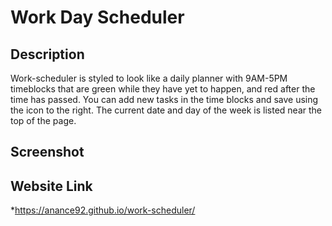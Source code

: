 # Work Day Scheduler 

## Description
Work-scheduler is styled to look like a daily planner with 9AM-5PM timeblocks that are green while they have yet to happen, and red after the time has passed. You can add new tasks in the time blocks and save using the icon to the right. The current date and day of the week is listed near the top of the page.

## Screenshot

## Website Link
*https://anance92.github.io/work-scheduler/
